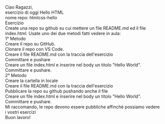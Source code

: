 Ciao Ragazzi, <br />
esercizio di oggi Hello HTML <br />
nome repo: htmlcss-hello <br />
Esercizio <br />
Create una repo su github su cui mettere un file README.md ed il file index.html. Usate uno dei due metodi fatti vedere in aula: <br />
1° Metodo <br />
Creare il repo su GitHub. <br />
Clonare il repo con VS Code. <br />
Creare il file README.md con la traccia dell'esercizio <br />
Committare e pushare <br />
Creare un file index.html e inserire nel body un titolo "Hello World". <br />
Committare e pushare. <br />
2° Metodo <br />
Creare la cartella in locale <br />
Creare il file README.md con la traccia dell'esercizio <br />
Pubblicare la repo su github pushando anche il file <br />
Creare un file index.html e inserire nel body un titolo "Hello World". <br />
Committare e pushare. <br />
Mi raccomando, le repo devono essere pubbliche affinchè possiamo vedere i vostri esercizi <br />
Buon lavoro! <br />